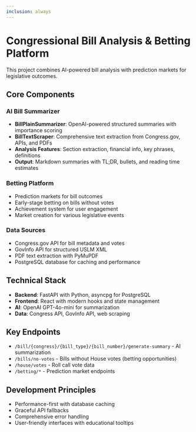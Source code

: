 ```yaml
---
inclusion: always
---
```


# Congressional Bill Analysis & Betting Platform

This project combines AI-powered bill analysis with prediction markets for legislative outcomes.

## Core Components

### AI Bill Summarizer
- **BillPlainSummarizer**: OpenAI-powered structured summaries with importance scoring
- **BillTextScraper**: Comprehensive text extraction from Congress.gov, APIs, and PDFs
- **Analysis Features**: Section extraction, financial info, key phrases, definitions
- **Output**: Markdown summaries with TL;DR, bullets, and reading time estimates

### Betting Platform
- Prediction markets for bill outcomes
- Early-stage betting on bills without votes
- Achievement system for user engagement
- Market creation for various legislative events

### Data Sources
- Congress.gov API for bill metadata and votes
- GovInfo API for structured USLM XML
- PDF text extraction with PyMuPDF
- PostgreSQL database for caching and performance

## Technical Stack
- **Backend**: FastAPI with Python, asyncpg for PostgreSQL
- **Frontend**: React with modern hooks and state management
- **AI**: OpenAI GPT-4o-mini for summarization
- **Data**: Congress API, GovInfo API, web scraping

## Key Endpoints
- `/bill/{congress}/{bill_type}/{bill_number}/generate-summary` - AI summarization
- `/bills/no-votes` - Bills without House votes (betting opportunities)
- `/house/votes` - Roll call vote data
- `/betting/*` - Prediction market endpoints

## Development Principles
- Performance-first with database caching
- Graceful API fallbacks
- Comprehensive error handling
- User-friendly interfaces with educational tooltips